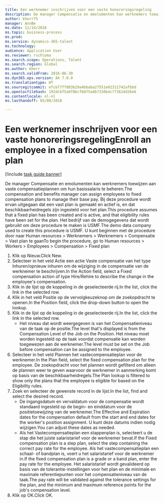 ```yaml
--- 
title: Een werknemer inschrijven voor een vaste honoreringsregeling
description: De manager Compensatie en emolumenten kan werknemers toewijzen aan vaste compensatieplannen om hun basissalaris te beheren.
author: kherr75
manager: AnnBe
ms.date: 11/14/2016
ms.topic: business-process
ms.prod: 
ms.service: dynamics-365-talent
ms.technology: 
audience: Application User
ms.reviewer: rschloma
ms.search.scope: Operations, Talent
ms.search.region: Global
ms.author: kherr
ms.search.validFrom: 2016-06-30
ms.dyn365.ops.version: AX 7.0.0
ms.translationtype: HT
ms.sourcegitcommit: efcb77ff883b29a4bbaba27551e02311742afbbd
ms.openlocfilehash: 192dcbf5a9f0bcfb075adb7330b4c773614d26e6
ms.contentlocale: nl-nl
ms.lasthandoff: 05/08/2018

---
```

# <a name="enroll-an-employee-in-a-fixed-compensation-plan"></a><span data-ttu-id="f71c0-103">Een werknemer inschrijven voor een vaste honoreringsregeling</span><span class="sxs-lookup"><span data-stu-id="f71c0-103">Enroll an employee in a fixed compensation plan</span></span>

[!include [task guide banner](../../includes/task-guide-banner.md)]

<span data-ttu-id="f71c0-104">De manager Compensatie en emolumenten kan werknemers toewijzen aan vaste compensatieplannen om hun basissalaris te beheren.</span><span class="sxs-lookup"><span data-stu-id="f71c0-104">The compensation and benefits manager can assign employees to fixed compensation plans to manage their base pay.</span></span> <span data-ttu-id="f71c0-105">Bij deze procedure wordt ervan uitgegaan dat een vast plan is gemaakt en actief is, en dat beschikbaarheidregels zijn ingesteld voor het plan.</span><span class="sxs-lookup"><span data-stu-id="f71c0-105">This procedure assumes that a fixed plan has been created and is active, and that eligibility rules have been set for the plan.</span></span> <span data-ttu-id="f71c0-106">Het bedrijf van de demogegevens dat wordt gebruikt om deze procedure te maken is USMF.</span><span class="sxs-lookup"><span data-stu-id="f71c0-106">The demo data company used to create this procedure is USMF.</span></span> <span data-ttu-id="f71c0-107">U kunt beginnen met de procedure door naar Human resources > Werknemers > Werknemers > Compensatie > Vast plan te gaan</span><span class="sxs-lookup"><span data-stu-id="f71c0-107">To begin the procedure, go to Human resources > Workers > Employees > Compensation > Fixed plan</span></span>

1. <span data-ttu-id="f71c0-108">Klik op Nieuw.</span><span class="sxs-lookup"><span data-stu-id="f71c0-108">Click New.</span></span>
2. <span data-ttu-id="f71c0-109">Selecteer in het veld Actie een actie Vaste compensatie van het type Inhuren/opnieuw inhuren om de wijziging in de compensatie van de werknemer te beschrijven.</span><span class="sxs-lookup"><span data-stu-id="f71c0-109">In the Action field, select a Fixed compensation action of type Hire/Rehire to describe the change in the employee's compensation.</span></span>
3. <span data-ttu-id="f71c0-110">Klik in de lijst op de koppeling in de geselecteerde rij.</span><span class="sxs-lookup"><span data-stu-id="f71c0-110">In the list, click the link in the selected row.</span></span>
4. <span data-ttu-id="f71c0-111">Klik in het veld Positie op de vervolgkeuzeknop om de zoekopdracht te openen.</span><span class="sxs-lookup"><span data-stu-id="f71c0-111">In the Position field, click the drop-down button to open the lookup.</span></span>
5. <span data-ttu-id="f71c0-112">Klik in de lijst op de koppeling in de geselecteerde rij.</span><span class="sxs-lookup"><span data-stu-id="f71c0-112">In the list, click the link in the selected row.</span></span>
    * <span data-ttu-id="f71c0-113">Het niveau dat wordt weergegeven is van het Compensatieniveau van de taak op de positie.</span><span class="sxs-lookup"><span data-stu-id="f71c0-113">The level that's displayed is from the Compensation Level of the Job on the Position.</span></span> <span data-ttu-id="f71c0-114">Het niveau moet worden ingesteld op de taak voordat compensatie kan worden toegewezen aan de werknemer.</span><span class="sxs-lookup"><span data-stu-id="f71c0-114">The level must be set on the Job before compensation can be assigned to the employee.</span></span>  
6. <span data-ttu-id="f71c0-115">Selecteer in het veld Plannen het vastecompensatieplan voor de werknemer.</span><span class="sxs-lookup"><span data-stu-id="f71c0-115">In the Plan field, select the fixed compensation plan for the employee.</span></span> <span data-ttu-id="f71c0-116">De zoekopdracht voor het plannen wordt gefilterd om alleen de plannen weer te geven waarvoor de werknemer in aanmerking komt op basis van de beschikbaarheidregels.</span><span class="sxs-lookup"><span data-stu-id="f71c0-116">The Plan lookup is filtered to show only the plans that the employee is eligible for based on the Eligibility rules.</span></span>
7. <span data-ttu-id="f71c0-117">Zoek en selecteer de gewenste record in de lijst.</span><span class="sxs-lookup"><span data-stu-id="f71c0-117">In the list, find and select the desired record.</span></span>
    * <span data-ttu-id="f71c0-118">De ingangsdatum en vervaldatum voor de compensatie wordt standaard ingesteld op de begin- en einddatum voor de positietoewijzing van de werknemer.</span><span class="sxs-lookup"><span data-stu-id="f71c0-118">The Effective and Expiration dates for the compensation default from the start and end dates for the worker's position assignment.</span></span> <span data-ttu-id="f71c0-119">U kunt deze datums indien nodig wijzigen.</span><span class="sxs-lookup"><span data-stu-id="f71c0-119">You can adjust these dates as needed.</span></span>  
    * <span data-ttu-id="f71c0-120">Als het Vastecompensatieplan een stappenplan is, selecteert u de stap die het juiste salaristarief voor de werknemer bevat.</span><span class="sxs-lookup"><span data-stu-id="f71c0-120">If the Fixed compensation plan is a step plan, select the step containing the correct pay rate for the employee.</span></span> <span data-ttu-id="f71c0-121">Als het vastecompensatieplan een schaal- of bandplan is, voert u het salaristarief voor de werknemer in.</span><span class="sxs-lookup"><span data-stu-id="f71c0-121">If the fixed compensation plan is a grade or a band plan, enter the pay rate for the employee.</span></span> <span data-ttu-id="f71c0-122">Het salaristarief wordt gevalideerd op basis van de tolerantie-instellingen voor het plan en de minimale en maximale referentiepunten voor het compensatieniveau van de taak.</span><span class="sxs-lookup"><span data-stu-id="f71c0-122">The pay rate will be validated against the tolerance settings for the plan, and the minimum and maximum reference points for the job's compensation level.</span></span>  
8. <span data-ttu-id="f71c0-123">Klik op OK.</span><span class="sxs-lookup"><span data-stu-id="f71c0-123">Click OK.</span></span>


